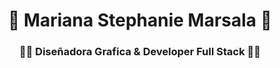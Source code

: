 <div align="center">
  
  <h1 align="center">👋 Mariana Stephanie Marsala 👋</h1>
  <h3 align="center"> 👩‍💻 Diseñadora Grafica & Developer Full Stack 👩‍💻</h3>
</div>
